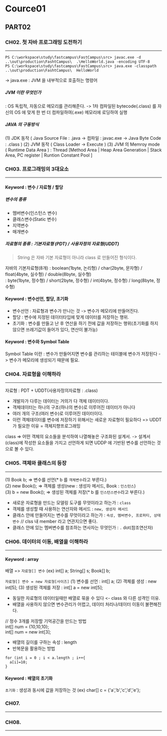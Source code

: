 # Cource01
## PART02
### CH02. 첫 자바 프로그래밍 도전하기
---
```
PS C:\workspace\study\fastcampus\FastCampus\src> javac.exe -d ..\out\production\FashtCampus\  .\HelloWorld.java -encoding UTF-8
PS C:\workspace\study\fastcampus\FastCampus\src> java.exe -classpath ..\out\production\FashtCampus\  HelloWorld    
```
-> java.exe : JVM 을 내부적으로 호출하는 명령어

##### JVM 이란 무엇인가
: OS 독립적, 자동으로 메모리를 관리해준다.
-> 1차 컴파일된 bytecode(.class) 를 자신의 OS 에 맞게 한 번 더 컴파일하여(.exe) 메모리에 로딩하여 실행

##### JAVA 의 구동방식 
(1) JDK 동작 ( Java Source File : .java -> 컴파일 : javac.exe -> Java Byte Code : .class )
(2) JVM 동작 ( Class Loader -> Execute )
(3) JVM 의 Memroy mode ( Runtime Data Area ) : Thread [Method Area | Heap Area Generation | Stack Area, PC register | Runtion Constant Pool ]

### CH03. 프로그래밍의 3대요소
---
#### Keyword :  변수 / 자료형 / 할당
##### 변수의 종류
- 멤버변수(인스턴스 변수) 
- 클래스변수(Static 변수)
- 지역변수
- 매개변수

##### 자료형의 종류 : 기본자료형 (PDT) / 사용자정의 자료형(UDDT)  

> String 은 자바 기본 자료형이 아니라 class 로 만들어진 형식이다.

자바의 기본자료형(8개) 
: boolean(1byte, 논리형) / char(2byte, 문자형) / float(4byte, 실수형) / double(8byte, 실수형)    
: byte(1byte, 정수형) / short(2byte, 정수형) / int(4byte, 정수형) / long(8byte, 정수형)   

#### Keyword : 변수선언, 할당, 초기화
- 변수선언 : 자료형과 변수가 만나는 것 -> 변수가 메모리에 만들어진다.   
- 할당 : 변수에 지정된 데이터타입에 맞게 데이터를 저장하는 행위.   
- 초기화 : 변수를 만들고 난 후 연산을 하기 전에 값을 저장하는 행위(초기화를 하지 않으면 쓰레기값이 들어가 있다, 연산이 불가능)   


#### Keyword : 변수와 Symbol Table
Symbol Table 이란 : 변수가 만들어지면 변수를 관리하는 테이블에 변수가 저장된다 -> 변수가 메모리에 생성되기 때문에 필요.


### CH04. 자료형을 이해하라
---

자료형 : PDT + UDDT(사용자정의자료형 : .class)

- 개발자가 다루는 데이터는 거의가 다 객체 데이터이다.
- 객체데이터는 하나의 구조(하나의 변수)로 이루어진 데이터가 아니다
- 여러 개의 구조(여러 변수)로 이루어진 데이터이다.
- 이런 객체데이터를 변수에 저장하기 위해서는 새로운 자료형이 필요하다 => UDDT 가 필요한 이유 = 객체지향프로그래밍


class => 어떤 객체의 요소들을 분석하여 나열해놓은 구조화된 설계서.
-> 설계서(class)에 작성한 요소들을 가지고 선언하게 되면 UDDP 에 기반된 변수를 선언하는 것으로 볼 수 있다.

### CH05. 객체와 클래스의 등장
---

(1) Book b; => 변수를 선언(* b 를 `객체변수`라고 부른다.)   
(2) new Book(); => 객체를 생성(new : 생성자 메서드, Book : `인스턴스`)   
(3) b = new Book(); => 생성된 객체를 저장(* b 를 `인스턴스변수`라고 부른다.)      

- 새로운 자료형을 만드는 모델링 도구를 무엇이라고 하는가 : `class`
- 객체를 생성할 때 사용하는 연산자와 메서드 : `new, 생성자 메서드`
- 클래스 안에 만들어지는 변수를 무엇이라고 하는가 : `속성, 멤버변수, 프로퍼티, 상태변수` // clss 내 member 라고 연관지으면 좋다.
- 클래스 안에 있는 멤버변수를 참조하는 연사자는 무엇인가 : `.` dot(참조연산자)

### CH06. 데이터의 이동, 배열을 이해하라
---

#### Keyword : array
배열 => `자료형[] 변수`
(ex) int[] a; String[] s; Book[] b;   


`자료형[] 변수 = new 자료형[사이즈]`
(1) 변수를 선언 : int[] a;
(2) 객체를 생성 : new int[5];
(3) 생성된 객체를 저장 : int[] a = new int[5];

* 동일한 자료형의 데이터일때만 배열로 묶을 수 있다 <- class 와 다른 성격인 이유.
* 배열을 사용하지 않으면 변수관리가 어렵고, 데이터 처리나/데이터 이동이 불편해진다.   

// 정수 3개를 저장할 기억공간을 만드는 방법   
int[] num = {10,10,10};   
int[] num = new int[3];   

* 배열의 길이를 구하는 속성 : length
* 반복문을 활용하는 방법
```
for (int i = 0 ; i < a.length ; i++{
  a[i]=10;
}
```

#### Keyword : 배열의 초기화

`초기화` : 생성과 동시에 값을 저장하는 것
(ex) char[] c = {'a','b','c','d','e'};


### CH07.
---

### CH08.
---
